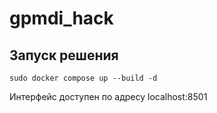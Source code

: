 # gpmdi_hack

## Запуск решения

```
sudo docker compose up --build -d
```  
Интерфейс доступен по адресу localhost:8501